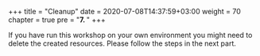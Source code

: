 +++
title = "Cleanup"
date = 2020-07-08T14:37:59+03:00
weight = 70
chapter = true
pre = "<b>7. </b>"
+++

If you have run this workshop on your own environment you might need to delete the created resources.
Please follow the steps in the next part. 